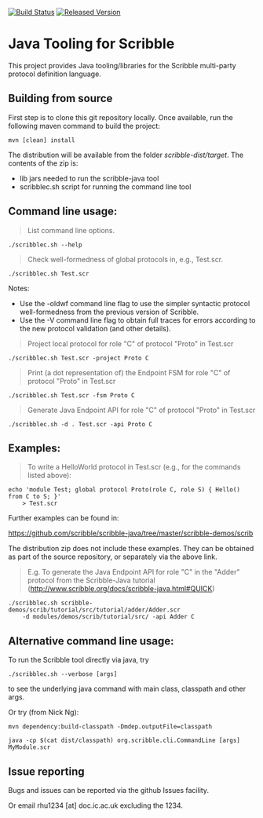 [![Build Status][ci-img]][ci] [![Released Version][maven-img]][maven]

# Java Tooling for Scribble

This project provides Java tooling/libraries for the Scribble multi-party protocol definition language.


## Building from source

First step is to clone this git repository locally. Once available, run the following maven command to build
the project:

    mvn [clean] install

The distribution will be available from the folder _scribble-dist/target_. The contents of the zip is:

- lib            jars needed to run the scribble-java tool
- scribblec.sh   script for running the command line tool


## Command line usage:

> List command line options.

    ./scribblec.sh --help


> Check well-formedness of global protocols in, e.g., Test.scr.

    ./scribblec.sh Test.scr

Notes:
- Use the -oldwf command line flag to use the simpler syntactic protocol
  well-formedness from the previous version of Scribble.
- Use the -V command line flag to obtain full traces for errors according
  to the new protocol validation (and other details).


> Project local protocol for role "C" of protocol "Proto" in Test.scr

    ./scribblec.sh Test.scr -project Proto C


> Print (a dot representation of) the Endpoint FSM for role "C" of protocol 
  "Proto" in Test.scr

    ./scribblec.sh Test.scr -fsm Proto C


> Generate Java Endpoint API for role "C" of protocol "Proto"
  in Test.scr

    ./scribblec.sh -d . Test.scr -api Proto C


## Examples:

> To write a HelloWorld protocol in Test.scr (e.g., for the commands listed above):

    echo 'module Test; global protocol Proto(role C, role S) { Hello() from C to S; }'
        > Test.scr


Further examples can be found in:

  https://github.com/scribble/scribble-java/tree/master/scribble-demos/scrib

The distribution zip does not include these examples.  They can be obtained
as part of the source repository, or separately via the above link.

> E.g. To generate the Java Endpoint API for role "C" in the "Adder" protocol from the
  Scribble-Java tutorial (http://www.scribble.org/docs/scribble-java.html#QUICK)

    ./scribblec.sh scribble-demos/scrib/tutorial/src/tutorial/adder/Adder.scr 
        -d modules/demos/scrib/tutorial/src/ -api Adder C 


## Alternative command line usage:

To run the Scribble tool directly via java, try

    ./scribblec.sh --verbose [args]

to see the underlying java command with main class, classpath and other args.

Or try (from Nick Ng):

    mvn dependency:build-classpath -Dmdep.outputFile=classpath

    java -cp $(cat dist/classpath) org.scribble.cli.CommandLine [args] MyModule.scr


## Issue reporting

Bugs and issues can be reported via the github Issues facility.

Or email  rhu1234 [at] doc.ic.ac.uk  excluding the 1234.


  [ci-img]: https://travis-ci.org/scribble/scribble-java.svg?branch=master
  [ci]: https://travis-ci.org/scribble/scribble-java
  [cov-img]: https://coveralls.io/repos/github/scribble/scribble-java/badge.svg?branch=master
  [cov]: https://coveralls.io/github/scribble/scribble-java?branch=master
  [maven-img]: https://img.shields.io/maven-central/v/org.scribble/scribble-core.svg?maxAge=2592000
  [maven]: http://search.maven.org/#search%7Cga%7C1%7Cscribble-core
